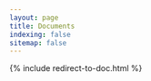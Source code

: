 ```yaml
---
layout: page
title: Documents
indexing: false
sitemap: false
---
```



{% include redirect-to-doc.html %}
